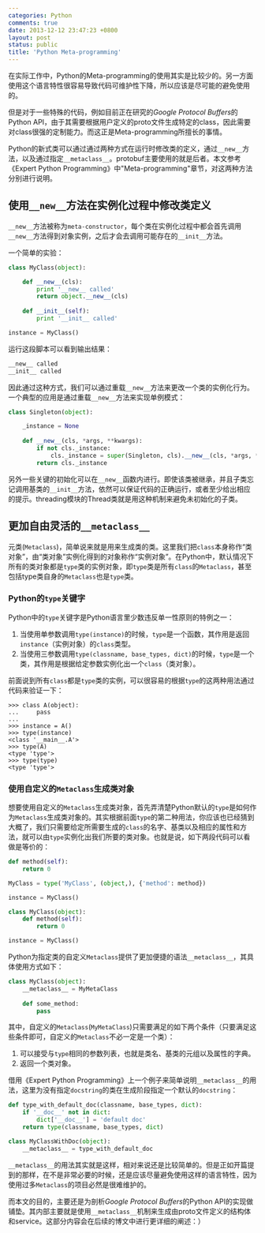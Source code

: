```yaml
---
categories: Python
comments: true
date: 2013-12-12 23:47:23 +0800
layout: post
status: public
title: 'Python Meta-programming'
---
```


在实际工作中，Python的Meta-programming的使用其实是比较少的。另一方面使用这个语言特性很容易导致代码可维护性下降，所以应该是尽可能的避免使用的。

但是对于一些特殊的代码，例如目前正在研究的*Google Protocol Buffers*的Python API，由于其需要根据用户定义的proto文件生成特定的class，因此需要对class很强的定制能力。而这正是Meta-programming所擅长的事情。

Python的新式类可以通过通过两种方式在运行时修改类的定义，通过`__new__`方法，以及通过指定`__metaclass__`。protobuf主要使用的就是后者。本文参考《Expert Python Programming》中"Meta-programming"章节，对这两种方法分别进行说明。

## 使用`__new__`方法在实例化过程中修改类定义 ##

`__new__`方法被称为`meta-constructor`，每个类在实例化过程中都会首先调用`__new__`方法得到对象实例，之后才会去调用可能存在的`__init__`方法。

一个简单的实验：
```python
class MyClass(object):

    def __new__(cls):
        print '__new__ called'
        return object.__new__(cls)
    
    def __init__(self):
        print '__init__ called'

instance = MyClass()
```

运行这段脚本可以看到输出结果：

```bash
__new__ called
__init__ called
```

因此通过这种方式，我们可以通过重载`__new__`方法来更改一个类的实例化行为。一个典型的应用是通过重载`__new__`方法来实现单例模式：

```python
class Singleton(object):

    _instance = None
    
    def __new__(cls, *args, **kwargs):
        if not cls._instance:
            cls._instance = super(Singleton, cls).__new__(cls, *args, **kwargs)
        return cls._instance
```

另外一些关键的初始化可以在`__new__`函数内进行。即使该类被继承，并且子类忘记调用基类的`__init__`方法，依然可以保证代码的正确运行，或者至少给出相应的提示。threading模块的Thread类就是用这种机制来避免未初始化的子类。


## 更加自由灵活的`__metaclass__`

元类(`Metaclass`)，简单说来就是用来生成类的类。这里我们把`class`本身称作“类对象”，由“类对象”实例化得到的对象称作“实例对象”。在Python中，默认情况下所有的类对象都是`type`类的实例对象，即`type`类是所有`class`的`Metaclass`，甚至包括type类自身的`Metaclass`也是`type`类。

### Python的`type`关键字

Python中的`type`关键字是Python语言里少数违反单一性原则的特例之一：

1. 当使用单参数调用`type(instance)`的时候，`type`是一个函数，其作用是返回`instance`（实例对象）的`class`类型。
2. 当使用三参数调用`type(classname, base_types, dict)`的时候，`type`是一个类，其作用是根据给定参数实例化出一个`class`（类对象）。

前面说到所有`class`都是`type`类的实例，可以很容易的根据`type`的这两种用法通过代码来验证一下：

```pycon
>>> class A(object):
...     pass
... 
>>> instance = A()
>>> type(instance)
<class '__main__.A'>
>>> type(A)
<type 'type'>
>>> type(type)
<type 'type'>
```

### 使用自定义的`Metaclass`生成类对象

想要使用自定义的`Metaclass`生成类对象，首先弄清楚Python默认的`type`是如何作为`Metaclass`生成类对象的。其实根据前面`type`的第二种用法，你应该也已经猜到大概了，我们只需要给定所需要生成的`class`的名字、基类以及相应的属性和方法，就可以由`type`实例化出我们所要的类对象。也就是说，如下两段代码可以看做是等价的：

```python
def method(self):
    return 0

MyClass = type('MyClass', (object,), {'method': method})

instance = MyClass()
```

```python
class MyClass(object):
    def method(self):
        return 0

instance = MyClass()
```

Python为指定类的自定义`Metaclass`提供了更加便捷的语法`__metaclass__`，其具体使用方式如下：

```python
class MyClass(object):
    __metaclass__ = MyMetaClass
	
    def some_method:
        pass
```

其中，自定义的`Metaclass`(`MyMetaClass`)只需要满足的如下两个条件（只要满足这些条件即可，自定义的`Metaclass`不必一定是一个类）：

1. 可以接受与`type`相同的参数列表，也就是类名、基类的元组以及属性的字典。
2. 返回一个类对象。

借用《Expert Python Programming》上一个例子来简单说明`__metaclass__`的用法，这里为没有指定`docstring`的类在生成阶段指定一个默认的`docstring`：

```python
def type_with_default_doc(classname, base_types, dict):
    if '__doc__' not in dict:
        dict['__doc__'] = 'default doc'
    return type(classname, base_types, dict)

class MyClassWithDoc(object):
    __metaclass__ = type_with_default_doc
```

`__metaclass__`的用法其实就是这样，相对来说还是比较简单的。但是正如开篇提到的那样，在不是非常必要的时候，还是应该尽量避免使用这样的语言特性，因为使用过多`Metaclass`的项目必然是很难维护的。

而本文的目的，主要还是为剖析*Google Protocol Buffers*的Python API的实现做铺垫。其内部主要就是使用`__metaclass__`机制来生成由proto文件定义的结构体和service。这部分内容会在后续的博文中进行更详细的阐述：）